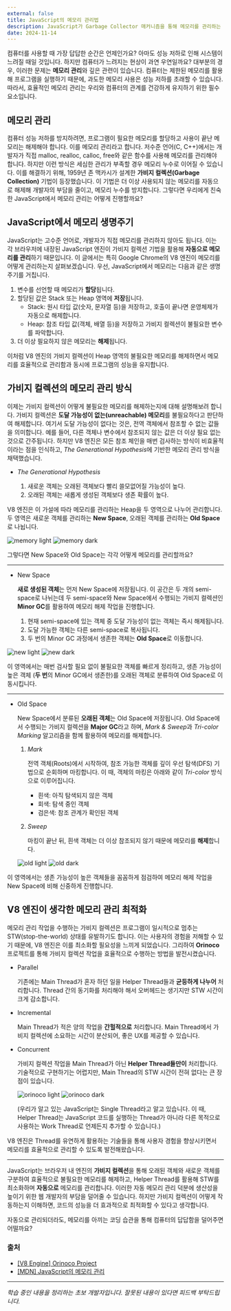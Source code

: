 ```yaml
---
external: false
title: JavaScript의 메모리 관리법
description: JavaScript가 Garbage Collector 매커니즘을 통해 메모리를 관리하는 내용입니다.
date: 2024-11-14
---
```


컴퓨터를 사용할 때 가장 답답한 순간은 언제인가요? 아마도 성능 저하로 인해 시스템이 느려질 때일 것입니다. 하지만 컴퓨터가 느려지는 현상이 과연 우연일까요? 대부분의 경우, 이러한 문제는 **메모리 관리**와 깊은 관련이 있습니다. 컴퓨터는 제한된 메모리를 활용해 프로그램을 실행하기 때문에, 과도한 메모리 사용은 성능 저하를 초래할 수 있습니다. 따라서, 효율적인 메모리 관리는 우리와 컴퓨터의 관계를 건강하게 유지하기 위한 필수 요소입니다.

## 메모리 관리

컴퓨터 성능 저하를 방지하려면, 프로그램이 필요한 메모리를 할당하고 사용이 끝난 메모리는 해제해야 합니다. 이를 메모리 관리라고 합니다. 저수준 언어(C, C++)에서는 개발자가 직접 malloc, realloc, calloc, free와 같은 함수를 사용해 메모리를 관리해야 합니다. 하지만 이런 방식은 세심한 관리가 부족할 경우 메모리 누수로 이어질 수 있습니다. 이를 해결하기 위해, 1959년 존 맥카시가 설계한 **가비지 컬렉션(Garbage Collection)** 기법이 등장했습니다. 이 기법은 더 이상 사용되지 않는 메모리를 자동으로 해제해 개발자의 부담을 줄이고, 메모리 누수를 방지합니다. 그렇다면 우리에게 친숙한 JavaScript에서 메모리 관리는 어떻게 진행할까요?

## JavaScript에서 메모리 생명주기

JavaScript는 고수준 언어로, 개발자가 직접 메모리를 관리하지 않아도 됩니다. 이는 각 브라우저에 내장된 JavaScript 엔진이 가비지 컬렉션 기법을 활용해 **자동으로 메모리를 관리**하기 때문입니다. 이 글에서는 특히 Google Chrome의 V8 엔진이 메모리를 어떻게 관리하는지 살펴보겠습니다.
우선, JavaScript에서 메모리는 다음과 같은 생명주기를 거칩니다.

1. 변수를 선언할 때 메모리가 **할당**됩니다.
2. 할당된 값은 Stack 또는 Heap 영역에 **저장**됩니다.
   - Stack: 원시 타입 값(숫자, 문자열 등)을 저장하고, 호출이 끝나면 운영체제가 자동으로 해제합니다.
   - Heap: 참조 타입 값(객체, 배열 등)을 저장하고 가비지 컬렉션이 불필요한 변수를 파악합니다.
3. 더 이상 필요하지 않은 메모리는 **해제**됩니다.

이처럼 V8 엔진의 가비지 컬렉션이 Heap 영역의 불필요한 메모리를 해제하면서 메모리를 효율적으로 관리함과 동시에 프로그램의 성능을 유지합니다.

## 가비지 컬렉션의 메모리 관리 방식

이제는 가비지 컬렉션이 어떻게 불필요한 메모리를 해제하는지에 대해 설명해보려 합니다. 가비지 컬렉션은 **도달 가능성이 없는(unreachable) 메모리**를 불필요하다고 판단하여 해제합니다. 여기서 도달 가능성이 없다는 것은, 전역 객체에서 참조할 수 없는 값들을 의미합니다. 예를 들어, 다른 객체나 변수에서 참조되지 않는 값은 더 이상 필요 없는 것으로 간주됩니다. 하지만 V8 엔진은 모든 참조 체인을 매번 검사하는 방식이 비효율적이라는 점을 인식하고, *The Generational Hypothesis*에 기반한 메모리 관리 방식을 채택했습니다.

- _The Generational Hypothesis_

  1. 새로운 객체는 오래된 객체보다 빨리 쓸모없어질 가능성이 높다.
  2. 오래된 객체는 새롭게 생성된 객체보다 생존 확률이 높다.

V8 엔진은 이 가설에 따라 메모리를 관리하는 Heap을 두 영역으로 나누어 관리합니다. 두 영역은 새로운 객체를 관리하는 **New Space**, 오래된 객체를 관리하는 **Old Space**로 나뉩니다.

![memory light](/images/garbage-collector/memoryLight.png#light)
![memory dark](/images/garbage-collector/memoryDark.png#dark)

그렇다면 New Space와 Old Space는 각각 어떻게 메모리를 관리할까요?

---

- New Space

  **새로 생성된 객체**는 먼저 New Space에 저장됩니다. 이 공간은 두 개의 semi-space로 나뉘는데 두 semi-space와 New Space에서 수행되는 가비지 컬렉션인 **Minor GC**를 활용하여 메모리 해제 작업을 진행합니다.

  1. 현재 semi-space에 있는 객체 중 도달 가능성이 없는 객체는 즉시 해제됩니다.
  2. 도달 가능한 객체는 다른 semi-space로 복사됩니다.
  3. 두 번의 Minor GC 과정에서 생존한 객체는 **Old Space**로 이동합니다.

![new light](/images/garbage-collector/newLight.png#light)
![new dark](/images/garbage-collector/newDark.png#dark)

이 영역에서는 매번 검사할 필요 없이 불필요한 객체를 빠르게 정리하고, 생존 가능성이 높은 객체 (**두 번**의 Minor GC에서 생존한)를 오래된 객체로 분류하여 Old Space로 이동시킵니다.

---

- Old Space

  New Space에서 분류된 **오래된 객체**는 Old Space에 저장됩니다. Old Space에서 수행되는 가비지 컬렉션을 **Major GC**라고 하며, *Mark & Sweep*과 _Tri-color Marking_ 알고리즘을 함께 활용하여 메모리를 해제합니다.

  1. _Mark_

     전역 객체(Roots)에서 시작하여, 참조 가능한 객체를 깊이 우선 탐색(DFS) 기법으로 순회하며 마킹합니다. 이 때, 객체의 마킹은 아래와 같이 _Tri-color_ 방식으로 이루어집니다.

     - 흰색: 아직 탐색되지 않은 객체
     - 회색: 탐색 중인 객체
     - 검은색: 참조 관계가 확인된 객체

  2. _Sweep_

     마킹이 끝난 뒤, 흰색 객체는 더 이상 참조되지 않기 때문에 메모리를 **해제**합니다.

  ![old light](/images/garbage-collector/oldLight.png#light)
  ![old dark](/images/garbage-collector/oldDark.png#dark)

이 영역에서는 생존 가능성이 높은 객체들을 꼼꼼하게 점검하여 메모리 해제 작업을 New Space에 비해 신중하게 진행합니다.

## V8 엔진이 생각한 메모리 관리 최적화

메모리 관리 작업을 수행하는 가비지 컬렉션은 프로그램이 일시적으로 멈추는 STW(stop-the-world) 상태를 유발하기도 합니다. 이는 사용자의 경험을 저해할 수 있기 때문에, V8 엔진은 이를 최소화할 필요성을 느끼게 되었습니다. 그리하여 **Orinoco** 프로젝트를 통해 가비지 컬렉션 작업을 효율적으로 수행하는 방법을 발전시켰습니다.

- Parallel

  기존에는 Main Thread가 혼자 하던 일을 Helper Thread들과 **균등하게 나누어** 처리합니다. Thread 간의 동기화를 처리해야 해서 오버헤드는 생기지만 STW 시간이 크게 감소합니다.

- Incremental

  Main Thread가 적은 양의 작업을 **간헐적으로** 처리합니다. Main Thread에서 가비지 컬렉션에 소요하는 시간이 분산되어, 좋은 UX를 제공할 수 있습니다.

- Concurrent

  가비지 컬렉션 작업을 Main Thread가 아닌 **Helper Thread들만이** 처리합니다. 기술적으로 구현하기는 어렵지만, Main Thread의 STW 시간이 전혀 없다는 큰 장점이 있습니다.

  ![orinoco light](/images/garbage-collector/orinocoLight.png#light)
  ![orinoco dark](/images/garbage-collector/orinocoDark.png#dark)

  (우리가 알고 있는 JavaScript는 Single Thread라고 알고 있습니다. 이 때, Helper Thread는 JavaScript 코드를 실행하는 Thread가 아니라 다른 목적으로 사용하는 Work Thread로 언제든지 추가할 수 있습니다.)

V8 엔진은 Thread를 유연하게 활용하는 기술들을 통해 사용자 경험을 향상시키면서 메모리를 효율적으로 관리할 수 있도록 발전해왔습니다.

---

JavaScript는 브라우저 내 엔진의 **가비지 컬렉션**을 통해 오래된 객체와 새로운 객체를 구분하여 효율적으로 불필요한 메모리를 해제하고, Helper Thread를 활용해 STW를 최소화하며 **자동으로** 메모리를 관리합니다. 이러한 자동 메모리 관리 덕분에 생산성을 높이기 위한 웹 개발자의 부담을 덜어줄 수 있습니다. 하지만 가비지 컬렉션이 어떻게 작동하는지 이해하면, 코드의 성능을 더 효과적으로 최적화할 수 있다고 생각합니다.

자동으로 관리되더라도, 메모리를 아끼는 코딩 습관을 통해 컴퓨터의 답답함을 덜어주면 어떨까요?

### 출처

- [[V8 Engine] Orinoco Project](https://v8.dev/blog/trash-talk)
- [[MDN] JavaScript의 메모리 관리](https://developer.mozilla.org/ko/docs/Web/JavaScript/Memory_management)

---

_학습 중인 내용을 정리하는 초보 개발자입니다. 잘못된 내용이 있다면 피드백 부탁드립니다._
